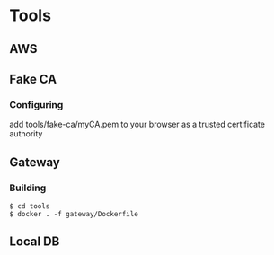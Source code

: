 # Tools

## AWS

## Fake CA

### Configuring

add tools/fake-ca/myCA.pem to your browser as a trusted certificate authority

## Gateway

### Building

```
$ cd tools
$ docker . -f gateway/Dockerfile
```

## Local DB
